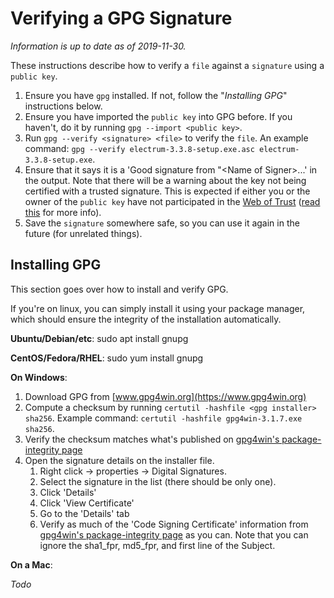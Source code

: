 # Verifying a GPG Signature

*Information is up to date as of 2019-11-30.*

These instructions describe how to verify a `file` against a `signature` using a `public key`.

1. Ensure you have `gpg` installed. If not, follow the "*Installing GPG*" instructions below.
2. Ensure you have imported the `public key` into GPG before. If you haven't, do it by running `gpg --import <public key>`.
3. Run `gpg --verify <signature> <file>` to verify the `file`. An example command: `gpg --verify electrum-3.3.8-setup.exe.asc electrum-3.3.8-setup.exe`.
4. Ensure that it says it is a 'Good signature from "\<Name of Signer>...' in the output. Note that there will be a warning about the key not being certified with a trusted signature. This is expected if either you or the owner of the `public key` have not participated in the [Web of Trust](https://en.wikipedia.org/wiki/Web_of_trust) ([read this](https://security.stackexchange.com/questions/147447/gpg-why-is-my-trusted-key-not-certified-with-a-trusted-signature) for more info).
5. Save the `signature` somewhere safe, so you can use it again in the future (for unrelated things).

## Installing GPG

This section goes over how to install and verify GPG.

If you're on linux, you can simply install it using your package manager, which should ensure the integrity of the installation automatically.

**Ubuntu/Debian/etc**: sudo apt install gnupg

**CentOS/Fedora/RHEL**: sudo yum install gnupg

**On Windows**:

1. Download GPG from [www.gpg4win.org](https://www.gpg4win.org)
2. Compute a checksum by running `certutil -hashfile <gpg installer> sha256`. Example command: `certutil -hashfile gpg4win-3.1.7.exe sha256`.
3. Verify the checksum matches what's published on [gpg4win's package-integrity page](https://www.gpg4win.org/package-integrity.html)
4. Open the signature details on the installer file.
	1. Right click -> properties -> Digital Signatures.
	2. Select the signature in the list (there should be only one).
	3. Click 'Details'
	5. Click 'View Certificate'
	6. Go to the 'Details' tab
	4. Verify as much of the 'Code Signing Certificate' information from [gpg4win's package-integrity page](https://www.gpg4win.org/package-integrity.html) as you can. Note that you can ignore the sha1_fpr, md5_fpr, and first line of the Subject.

**On a Mac**:

*Todo*